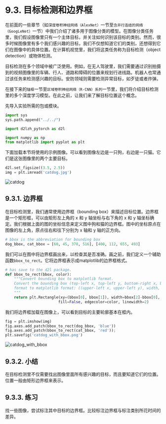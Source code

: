 # 9.3. 目标检测和边界框

在前面的一些章节（如`深度卷积神经网络（AlexNet）`一节至`含并行连结的网络（GoogLeNet）`一节）中我们介绍了诸多用于图像分类的模型。在图像分类任务里，我们假设图像里只有一个主体目标，并关注如何识别该目标的类别。然而，很多时候图像里有多个我们感兴趣的目标，我们不仅想知道它们的类别，还想得到它们在图像中的具体位置。在计算机视觉里，我们将这类任务称为目标检测（object detection）或物体检测。

目标检测在多个领域中被广泛使用。例如，在无人驾驶里，我们需要通过识别拍摄到的视频图像里的车辆、行人、道路和障碍的位置来规划行进线路。机器人也常通过该任务来检测感兴趣的目标。安防领域则需要检测异常目标，如歹徒或者炸弹。

在接下来的`锚框`一节至`区域卷积神经网络（R-CNN）系列`一节里，我们将介绍目标检测里的多个深度学习模型。在此之前，让我们来了解目标位置这个概念。

先导入实验所需的包或模块。

```python
import sys
sys.path.append("../../")

import d2lzh_pytorch as d2l

import numpy as np
from matplotlib import pyplot as plt
```

下面加载本节将使用的示例图像。可以看到图像左边是一只狗，右边是一只猫。它们是这张图像里的两个主要目标。

```python
d2l.set_figsize((3.5, 2.5))
img = plt.imread('catdog.jpg')
```

![catdog](https://s1.ax1x.com/2020/03/14/8lsKKA.jpg)


## 9.3.1. 边界框

在目标检测里，我们通常使用边界框（bounding box）来描述目标位置。边界框是一个矩形框，可以由矩形左上角的 x 和 y 轴坐标与右下角的 x 和 y 轴坐标确定。我们根据上面的图的坐标信息来定义图中狗和猫的边界框。图中的坐标原点在图像的左上角，原点往右和往下分别为 x 轴和 y 轴的正方向。

```python
# bbox is the abbreviation for bounding box
dog_bbox, cat_bbox = [60, 45, 378, 516], [400, 112, 655, 493]
```

我们可以在图中将边界框画出来，以检查其是否准确。画之前，我们定义一个辅助函数`bbox_to_rect`。它将边界框表示成matplotlib的边界框格式。

```python
# has save to the d2l package.
def bbox_to_rect(bbox, color):
    """Convert bounding box to matplotlib format.
    Convert the bounding box (top-left x, top-left y, bottom-right x, bottom-right y) 
    format to matplotlib format: ((upper-left x, upper-left y), width, height)
    """
    return plt.Rectangle(xy=(bbox[0], bbox[1]), width=bbox[2]-bbox[0], height=bbox[3]-bbox[1],
                        fill=False, edgecolor=color, linewidth=2)
```

我们将边界框加载在图像上，可以看到目标的主要轮廓基本在框内。

```python
fig = plt.imshow(img)
fig.axes.add_patch(bbox_to_rect(dog_bbox, 'blue'))
fig.axes.add_patch(bbox_to_rect(cat_bbox, 'red'));
plt.savefig('catdog_with_bbox.png')
```

![catdog_with_bbox](https://s1.ax1x.com/2020/03/14/8lrz34.png)

## 9.3.2. 小结

在目标检测里不仅需要找出图像里面所有感兴趣的目标，而且要知道它们的位置。位置一般由矩形边界框来表示。

## 9.3.3. 练习

找一些图像，尝试标注其中目标的边界框。比较标注边界框与标注类别所花时间的差异。
